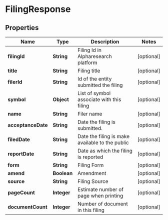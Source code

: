# FilingResponse

## Properties

 Name               | Type        | Description                                     | Notes      
--------------------|-------------|-------------------------------------------------|------------
 **filingId**       | **String**  | Filing Id in Alpharesearch platform             | [optional] 
 **title**          | **String**  | Filing title                                    | [optional] 
 **filerId**        | **String**  | Id of the entity submitted the filing           | [optional] 
 **symbol**         | **Object**  | List of symbol associate with this filing       | [optional] 
 **name**           | **String**  | Filer name                                      | [optional] 
 **acceptanceDate** | **String**  | Date the filing is submitted.                   | [optional] 
 **filedDate**      | **String**  | Date the filing is make available to the public | [optional] 
 **reportDate**     | **String**  | Date as which the filing is reported            | [optional] 
 **form**           | **String**  | Filing Form                                     | [optional] 
 **amend**          | **Boolean** | Amendment                                       | [optional] 
 **source**         | **String**  | Filing Source                                   | [optional] 
 **pageCount**      | **Integer** | Estimate number of page when printing           | [optional] 
 **documentCount**  | **Integer** | Number of document in this filing               | [optional] 




